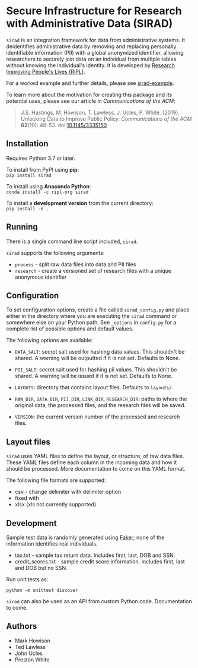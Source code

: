 # Secure Infrastructure for Research with Administrative Data (SIRAD)

`sirad` is an integration framework for data from administrative systems. It
deidentifies administrative data by removing and replacing personally
identifiable information (PII) with a global anonymized identifier, allowing
researchers to securely join data on an individual from multiple tables without
knowing the individual's identity. It is developed by
[Research Improving People's Lives (RIPL)](https://ripl.org).

For a worked example and further details, please see
[sirad-example](https://github.com/ripl-org/sirad-example).

To learn more about the motivation for creating this package and its potential
uses, please see our article in *Communications of the ACM*:

> J.S. Hastings, M. Howison, T. Lawless, J. Ucles, P. White. (2019).
> Unlocking Data to Improve Public Policy. *Communications of the ACM* **62**(10): 48-53.
> doi:[10.1145/3335150](https://doi.org/10.1145/3335150)

## Installation

Requires Python 3.7 or later.

To install from PyPI using **pip**:  
`pip install sirad`

To install using **Anaconda Python**:  
`conda install -c ripl-org sirad`

To install a **development version** from the current directory:  
`pip install -e .`

## Running
There is a single command line script included, `sirad`.

`sirad` supports the following arguments:
* `process` - split raw data files into data and PII files
* `research` - create a versioned set of research files with a unique
  anonymous identifier

## Configuration

To set configuration options, create a file called `sirad_config.py` and place
either in the directory where you are executing the `sirad` command or
somewhere else on your Python path. See `_options` in `config.py` for a
complete list of possible options and default values.

The following options are available:

* `DATA_SALT`: secret salt used for hashing data values. This shouldn't be
  shared. A warning will be outputted if it is not set. Defaults to None.

* `PII_SALT`: secret salt used for hashing pii values. This shouldn't be
  shared. A warning will be issued if it is not set. Defaults to None.

* `LAYOUTS`: directory that contains layout files. Defaults to `layouts/`.

* `RAW_DIR`, `DATA_DIR`, `PII_DIR`, `LINK_DIR`, `RESEARCH_DIR`: paths to where
   the original data, the processed files, and the research files will be saved.

* `VERSION`: the current version number of the processed and research files.

## Layout files

`sirad` uses YAML files to define the layout, or structure, of raw data files.
These YAML files define each column in the incoming data and how it should be
processed. More documentation to come on this YAML format.

The following file formats are supported:
* csv - change delimiter with delimiter option
* fixed with
* xlsx (xls not currently supported)

## Development

Sample test data is randomly generated using
[Faker](https://github.com/joke2k/faker); none of the information identifies
real individuals.

* tax.txt - sample tax return data. Includes first, last, DOB and SSN.
* credit_scores.txt - sample credit score information. Includes first, last and
  DOB but no SSN.

Run unit tests as:

`python -m unittest discover`

`sirad` can also be used as an API from custom Python code. Documentation to come.

## Authors
* Mark Howison
* Ted Lawless
* John Ucles
* Preston White
